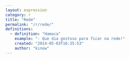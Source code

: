 ```yaml
---
layout: expression
category: r
title: "Rede"
permalink: "/r/rede/"
definitions:
  - definition: "Hamaca"
    example: "- Que dia gostoso para ficar na rede!"
    created: "2014-05-03T16:35:53"
    author: "kinow"
---
```

